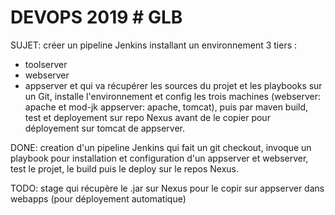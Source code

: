  # DEVOPS 2019 # GLB #


SUJET:
créer un pipeline Jenkins installant un environnement 3 tiers :
  - toolserver
  - webserver 
  - appserver
 et qui va récupérer les sources du projet et les playbooks sur un Git, installe l'environnement et config les trois machines (webserver: apache et mod-jk appserver: apache, tomcat), puis par maven build, test et deployement sur repo Nexus avant de le copier pour déployement sur tomcat de appserver.


DONE:
creation d'un pipeline Jenkins qui fait un git checkout, invoque un playbook pour installation et configuration d'un appserver et webserver, test le projet, le build puis le deploy sur le repos Nexus.


TODO:
stage qui récupère le .jar sur Nexus pour le copir sur appserver dans webapps (pour déployement automatique)
